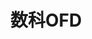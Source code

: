 ﻿---
id: 1748
title: "数科OFD"
weight: 1748
version: "3.0.21.1119-1"
updateTime: "2023-09-07T11:03:33"
debName: "http://113.24.212.22:8090/upload/file/suwellreaderpro.appstore-loongarch64.deb"
debSize: "52.3 MB"
command: "/usr/bin/suwellreader"
---
